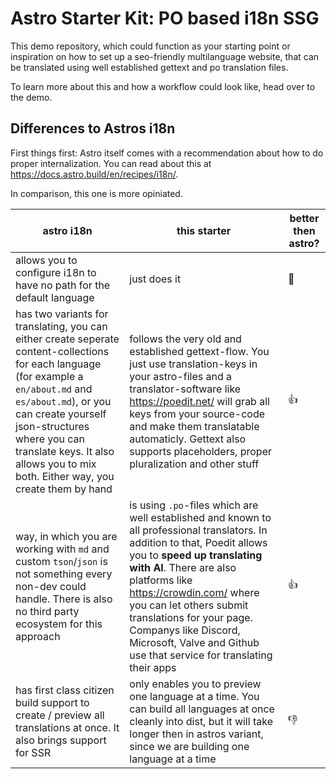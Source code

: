 # Astro Starter Kit: PO based i18n SSG

This demo repository, which could function as your starting point or
inspiration on how to set up a seo-friendly multilanguage website, that
can be translated using well established gettext and po translation files.

To learn more about this and how a workflow could look like, head over to the demo.

## Differences to Astros i18n

First things first: Astro itself comes with a recommendation about how to do proper
internalization. You can read about this at https://docs.astro.build/en/recipes/i18n/.

In comparison, this one is more opiniated.

| astro i18n | this starter | better then astro? |
| ---------- | ------------ | ------------------ |
| allows you to configure i18n to have no path for the default language | just does it | 🤔 |
| has two variants for translating, you can either create seperate content-collections for each language (for example a `en/about.md` and `es/about.md`), or you can create yourself json-structures where you can translate keys. It also allows you to mix both. Either way, you create them by hand | follows the very old and established gettext-flow. You just use translation-keys in your astro-files and a translator-software like https://poedit.net/ will grab all keys from your source-code and make them translatable automaticly. Gettext also supports placeholders, proper pluralization and other stuff | 👍 |
| way, in which you are working with `md` and custom `tson`/`json` is not something every non-dev could handle. There is also no third party ecosystem for this approach | is using `.po`-files which are well established and known to all professional translators. In addition to that, Poedit allows you to **speed up translating with AI**. There are also platforms like https://crowdin.com/ where you can let others submit translations for your page. Companys like Discord, Microsoft, Valve and Github use that service for translating their apps | 👍 |
| has first class citizen build support to create / preview all translations at once. It also brings support for SSR | only enables you to preview one language at a time. You can build all languages at once cleanly into dist, but it will take longer then in astros variant, since we are building one language at a time | 👎 |
